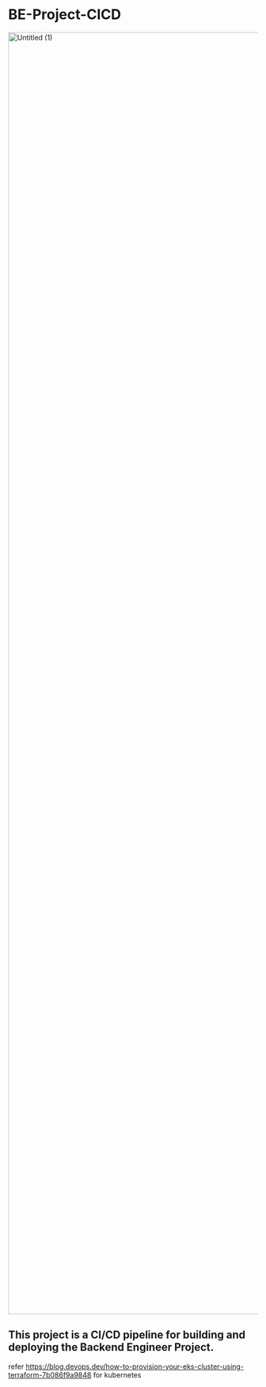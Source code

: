 # BE-Project-CICD

<img width="2591" alt="Untitled (1)" src="https://github.com/sanket363/BE-Project-CICD/assets/98816965/ff39f3fc-67b8-4d0e-8d9f-6c0cd15fbee2">

## This project is a CI/CD pipeline for building and deploying the Backend Engineer Project.

refer https://blog.devops.dev/how-to-provision-your-eks-cluster-using-terraform-7b086f9a9848 for kubernetes